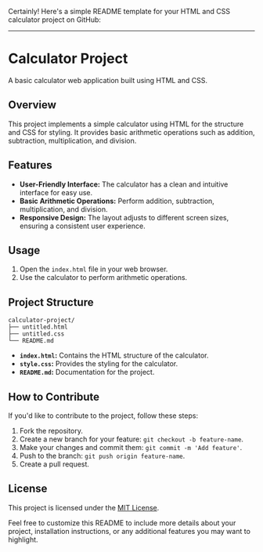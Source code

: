 Certainly! Here's a simple README template for your HTML and CSS calculator project on GitHub:

---

# Calculator Project

A basic calculator web application built using HTML and CSS.

## Overview

This project implements a simple calculator using HTML for the structure and CSS for styling. It provides basic arithmetic operations such as addition, subtraction, multiplication, and division.

## Features

- **User-Friendly Interface:** The calculator has a clean and intuitive interface for easy use.
- **Basic Arithmetic Operations:** Perform addition, subtraction, multiplication, and division.
- **Responsive Design:** The layout adjusts to different screen sizes, ensuring a consistent user experience.

## Usage

1. Open the `index.html` file in your web browser.
2. Use the calculator to perform arithmetic operations.

## Project Structure

```plaintext
calculator-project/
├── untitled.html
├── untitled.css
└── README.md
```

- **`index.html`:** Contains the HTML structure of the calculator.
- **`style.css`:** Provides the styling for the calculator.
- **`README.md`:** Documentation for the project.

## How to Contribute

If you'd like to contribute to the project, follow these steps:

1. Fork the repository.
2. Create a new branch for your feature: `git checkout -b feature-name`.
3. Make your changes and commit them: `git commit -m 'Add feature'`.
4. Push to the branch: `git push origin feature-name`.
5. Create a pull request.

## License

This project is licensed under the [MIT License](LICENSE).

Feel free to customize this README to include more details about your project, installation instructions, or any additional features you may want to highlight.
